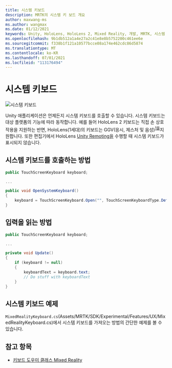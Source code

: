 ```yaml
---
title: 시스템 키보드
description: MRTK의 시스템 키 보드 개요
author: maxwang-ms
ms.author: wangmax
ms.date: 01/12/2021
keywords: Unity, HoloLens, HoloLens 2, Mixed Reality, 개발, MRTK, 시스템 키보드,
ms.openlocfilehash: 9b1db512a1a4e27a2c41e8e8b5752200c461ee6e
ms.sourcegitcommit: f338b1f121a10577bcce08a174e462cdc86d5874
ms.translationtype: MT
ms.contentlocale: ko-KR
ms.lasthandoff: 07/01/2021
ms.locfileid: "113176494"
---
```

# <a name="system-keyboard"></a>시스템 키보드

![시스템 키보드](../images/system-keyboard/MRTK_SystemKeyboard_Main.png)

Unity 애플리케이션은 언제든지 시스템 키보드를 호출할 수 있습니다. 시스템 키보드는 대상 플랫폼의 기능에 따라 동작합니다. 예를 들어 HoloLens 2 키보드는 직접 손 상호 작용을 지원하는 반면, HoloLens(1세대)의 키보드는 GGV(응시, 제스처 및 음성)<sup>[1을](/windows/mixed-reality/gaze)</sup>지원합니다. 또한 편집기에서 HoloLens [Unity Remoting을](../tools/holographic-remoting.md) 수행할 때 시스템 키보드가 표시되지 않습니다.

## <a name="how-to-invoke-the-system-keyboard"></a>시스템 키보드를 호출하는 방법

```c#
public TouchScreenKeyboard keyboard;

...

public void OpenSystemKeyboard()
{
    keyboard = TouchScreenKeyboard.Open("", TouchScreenKeyboardType.Default, false, false, false, false);
}
```

## <a name="how-to-read-the-input"></a>입력을 읽는 방법

```c#
public TouchScreenKeyboard keyboard;

...

private void Update()
{
    if (keyboard != null)
    {
        keyboardText = keyboard.text;
        // Do stuff with keyboardText
    }
}
```

## <a name="system-keyboard-example"></a>시스템 키보드 예제

`MixedRealityKeyboard.cs`(Assets/MRTK/SDK/Experimental/Features/UX/MixedRealityKeyboard.cs)에서 시스템 키보드를 가져오는 방법의 간단한 예제를 볼 수 있습니다.

## <a name="see-also"></a>참고 항목

- [키보드 도우미 클래스 Mixed Reality](../experimental/mixed-reality-keyboard.md)
